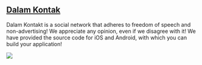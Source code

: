 ## <a href="https://dkon.app" target="_blank"> Dalam Kontak </a>

Dalam Kontakt is a social network that adheres to freedom of speech and non-advertising! 
We appreciate any opinion, even if we disagree with it!
We have provided the source code for iOS and Android, with which you can build your application!

<img src="https://filecloud-13-ars-cont-st.dkon.app/wp-cont/cloud13/dkon.app_1c54ac3452941975_DKon.app_2e5a6c4b97.jpg" />
